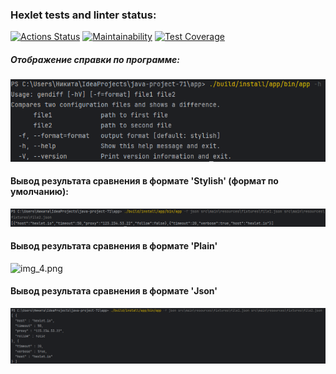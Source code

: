 ### Hexlet tests and linter status:
[![Actions Status](https://github.com/N1kita14/java-project-71/actions/workflows/hexlet-check.yml/badge.svg)](https://github.com/N1kita14/java-project-71/actions)
[![Maintainability](https://api.codeclimate.com/v1/badges/71001bfa859ca73309e7/maintainability)](https://codeclimate.com/github/N1kita14/java-project-71/maintainability)
[![Test Coverage](https://api.codeclimate.com/v1/badges/71001bfa859ca73309e7/test_coverage)](https://codeclimate.com/github/N1kita14/java-project-71/test_coverage)

##### Отображение справки по программе:
![img_2.png](img_2.png)

#### Вывод результата сравнения в формате 'Stylish' (формат по умолчанию):
![img_1.png](img_1.png)

#### Вывод результата сравнения в формате 'Plain'
![img_4.png](img_4.png)

#### Вывод результата сравнения в формате 'Json'
![img.png](img.png)
